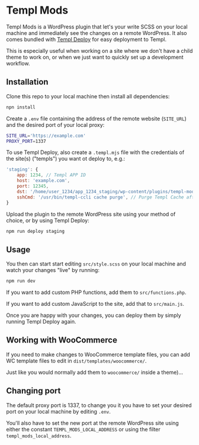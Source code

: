 # Templ Mods

Templ Mods is a WordPress plugin that let's your write SCSS on your local machine and immediately see the changes on a remote WordPress. It also comes bundled with [Templ Deploy](https://github.com/herman-templio/templ-deploy) for easy deployment to Templ.

This is especially useful when working on a site where we don't have a child theme to work on, or when we just want to quickly set up a development workflow.

## Installation

Clone this repo to your local machine then install all dependencies:

```bash
npn install
```

Create a `.env` file containing the address of the remote website (`SITE_URL`) and the desired port of your local proxy:

```bash
SITE_URL='https://example.com'
PROXY_PORT=1337
```

To use Templ Deploy, also create a `.templ.mjs` file with the credentials of the site(s) ("templs") you want ot deploy to, e.g.:

```javascript
'staging': {
    app: 1234, // Templ APP ID
    host: 'example.com',
    port: 12345,
    dst: '/home/user_1234/app_1234_staging/wp-content/plugins/templ-mods/',
    sshCmd: '/usr/bin/templ-ccli cache purge', // Purge Templ Cache after deploy
}
```

Upload the plugin to the remote WordPress site using your method of choice, or by using Templ Deploy:

```bash
npm run deploy staging
```

## Usage

You then can start start editing `src/style.scss` on your local machine and watch your changes "live" by running:

```bash
npm run dev
```

If you want to add custom PHP functions, add them to `src/functions.php`.

If you want to add custom JavaScript to the site, add that to `src/main.js`.

Once you are happy with your changes, you can deploy them by simply running Templ Deploy again.

## Working with WooCommerce

If you need to make changes to WooCommerce template files, you can add WC template files to edit in `dist/templates/woocommerce/`.

Just like you would normally add them to `woocommerce/` inside a theme)...

## Changing port

The default proxy port is 1337, to change you it you have to set your desired port on your local machine by editing `.env`.

You'll also have to set the new port at the remote WordPress site using either the constant `TEMPL_MODS_LOCAL_ADDRESS` or using the filter `templ_mods_local_address`.